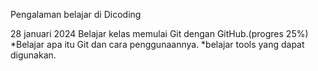 Pengalaman belajar di Dicoding

28 januari 2024
Belajar kelas memulai Git dengan GitHub.(progres 25%)
*Belajar apa itu Git dan cara penggunaannya.
*belajar tools yang dapat digunakan.
